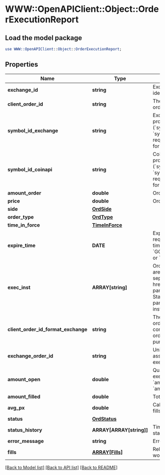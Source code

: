 # WWW::OpenAPIClient::Object::OrderExecutionReport

## Load the model package
```perl
use WWW::OpenAPIClient::Object::OrderExecutionReport;
```

## Properties
Name | Type | Description | Notes
------------ | ------------- | ------------- | -------------
**exchange_id** | **string** | Exchange identifier used to identify the routing destination. | 
**client_order_id** | **string** | The unique identifier of the order assigned by the client. | 
**symbol_id_exchange** | **string** | Exchange symbol. One of the properties (&#x60;symbol_id_exchange&#x60;, &#x60;symbol_id_coinapi&#x60;) is required to identify the market for the new order. | [optional] 
**symbol_id_coinapi** | **string** | CoinAPI symbol. One of the properties (&#x60;symbol_id_exchange&#x60;, &#x60;symbol_id_coinapi&#x60;) is required to identify the market for the new order. | [optional] 
**amount_order** | **double** | Order quantity. | 
**price** | **double** | Order price. | 
**side** | [**OrdSide**](OrdSide.md) |  | 
**order_type** | [**OrdType**](OrdType.md) |  | 
**time_in_force** | [**TimeInForce**](TimeInForce.md) |  | 
**expire_time** | **DATE** | Expiration time. Conditionaly required for orders with time_in_force &#x3D; &#x60;GOOD_TILL_TIME_EXCHANGE&#x60; or &#x60;GOOD_TILL_TIME_OEML&#x60;. | [optional] 
**exec_inst** | **ARRAY[string]** | Order execution instructions are documented in the separate section: &lt;a href&#x3D;\&quot;#ems-order-params-exec\&quot;&gt;EMS / Starter Guide / Order parameters / Execution instructions&lt;/a&gt;  | [optional] 
**client_order_id_format_exchange** | **string** | The unique identifier of the order assigned by the client converted to the exchange order tag format for the purpose of tracking it. | 
**exchange_order_id** | **string** | Unique identifier of the order assigned by the exchange or executing system. | [optional] 
**amount_open** | **double** | Quantity open for further execution. &#x60;amount_open&#x60; &#x3D; &#x60;amount_order&#x60; - &#x60;amount_filled&#x60; | 
**amount_filled** | **double** | Total quantity filled. | 
**avg_px** | **double** | Calculated average price of all fills on this order. | [optional] 
**status** | [**OrdStatus**](OrdStatus.md) |  | 
**status_history** | **ARRAY[ARRAY[string]]** | Timestamped history of order status changes. | [optional] 
**error_message** | **string** | Error message. | [optional] 
**fills** | [**ARRAY[Fills]**](Fills.md) | Relay fill information on working orders. | [optional] 

[[Back to Model list]](../README.md#documentation-for-models) [[Back to API list]](../README.md#documentation-for-api-endpoints) [[Back to README]](../README.md)


